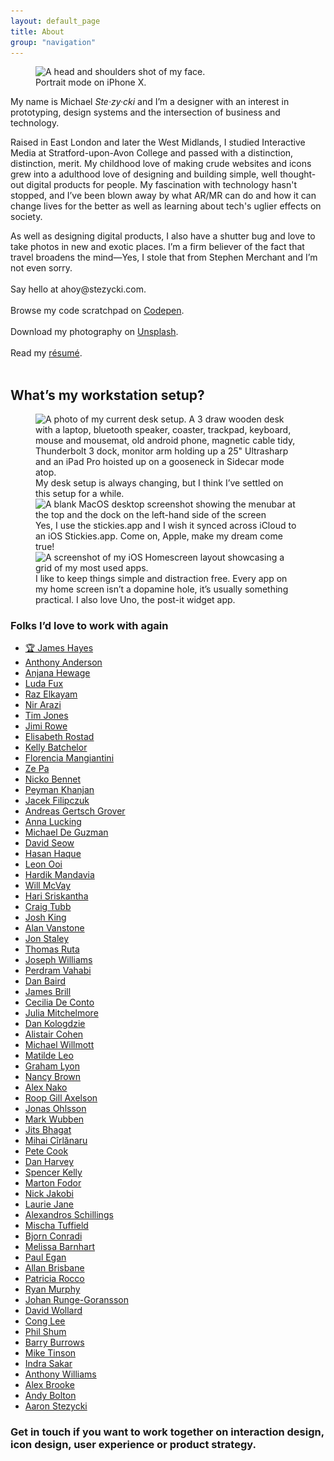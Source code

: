 ```yaml
---
layout: default_page
title: About
group: "navigation"
---
```

<div class="text-col">
  <figure>
    <img src="/assets/img/content/mugshot.jpg" srcset="/assets/img/content/mugshot.jpg 1x, /assets/img/content/mugshot@2x.jpg 2x" alt="A head and shoulders shot of my face." loading="auto">
    <figcaption>Portrait mode on iPhone X.</figcaption>
  </figure>
  <p>My name is Michael <dfn title="[Ste-zee-kee]" data-pronunciation>Ste&middot;zy&middot;cki</dfn> and I’m a designer with an interest in prototyping, design systems and the intersection of business and technology.</p>
  <p>Raised in East London and later the West Midlands, I studied Interactive Media at Stratford-upon-Avon College and passed with a distinction, distinction, merit. My childhood love of making crude websites and icons grew into a adulthood love of designing and building simple, well thought-out digital products for people. My fascination with technology hasn't stopped, and I’ve been blown away by what AR/MR can do and how it can change lives for the better as well as learning about tech's uglier effects on society.</p>
  <p>As well as designing digital products, I also have a shutter bug and love to take photos in new and exotic places. I’m a firm believer of the fact that travel broadens the mind&mdash;Yes, I stole that from Stephen Merchant and I’m not even sorry.<br><br>
  Say hello at <label for="toggle-checkbox" class="toggle-label visual-link" title="Drop me a line.">ahoy@stezycki.com</label>.<br><br>
  Browse my code scratchpad on <a href="https://codepen.io/mr-stezz/" title="Have a look at my code scrapbook on Codepen." rel="noreferrer" target="_blank">Codepen</a>.<br><br>
  Download my photography on <a href="https://unsplash.com/@stez" title="Download my photography for free on Unsplash." rel="noreferrer" target="_blank">Unsplash</a>.<br><br>
  Read my <a href="https://codepen.io/mr-stezz/full/PLKGEG" rel="noreferrer" target="_blank">r&eacute;sum&eacute;</a>.<br><br></p>
</div>
<section class="u--m-bottom--huge">
  <h2 class="heading page-title">What’s my workstation setup?</h2>
  <figure class="gallery">
    <img src='/assets/img/content/DeskSetup.jpg' srcset='/assets/img/content/DeskSetup.jpg 1x' alt='A photo of my current desk setup. A 3 draw wooden desk with a laptop, bluetooth speaker, coaster, trackpad, keyboard, mouse and mousemat, old android phone, magnetic cable tidy, Thunderbolt 3 dock, monitor arm holding up a 25" Ultrasharp and an iPad Pro hoisted up on a gooseneck in Sidecar mode atop.' loading='lazy' class='u--m-bottom'>
    <figcaption class="text-col u--m-bottom--huge">My desk setup is always changing, but I think I’ve settled on this setup for a while.</figcaption>
    <img src="/assets/img/content/MacOSDesktop.png" srcset="/assets/img/content/MacOSDesktop.png 1x" alt="A blank MacOS desktop screenshot showing the menubar at the top and the dock on the left-hand side of the screen" loading="lazy" class="u--m-bottom">
    <figcaption class="text-col u--m-bottom--huge">Yes, I use the stickies.app and I wish it synced across iCloud to an iOS Stickies.app. Come on, Apple, make my dream come true!</figcaption>
    <img src="/assets/img/content/iPhoneHomescreen.png" srcset="/assets/img/content/iPhoneHomescreen.png 1x, /assets/img/content/iPhoneHomescreen@2x.png 2x, /assets/img/content/iPhoneHomescreen@3x.png 3x" alt="A screenshot of my iOS Homescreen layout showcasing a grid of my most used apps." loading="lazy" class="u--m-bottom">
    <figcaption class="text-col u--m-bottom--huge">I like to keep things simple and distraction free. Every app on my home screen isn’t a dopamine hole, it’s usually something practical. I also love Uno, the post-it widget app.</figcaption>
  </figure>
</section>
<section class="u--m-bottom--huge">
  <div class="text-col">
    <h3 class="heading page-title">Folks I’d love to work with again</h3>
    <ul class="work-list">
      <li class="work-list-item"><a href="https://www.linkedin.com/in/james-hayes-01b37b86/" class="work-list-link"><span class="js-audio-link" title="I'mmm the best!">🏆</span>&nbsp;James Hayes</a></li>
      <li class="work-list-item"><a href="#" class="work-list-link">Anthony Anderson</a></li>
      <li class="work-list-item"><a href="https://github.com/AnjanaHewage" class="work-list-link">Anjana Hewage</a></li>
      <li class="work-list-item"><a href="https://github.com/fuxlud" class="work-list-link">Luda Fux</a></li>
      <li class="work-list-item"><a href="https://github.com/razelkayamdev" class="work-list-link">Raz Elkayam</a></li>
      <li class="work-list-item"><a href="https://github.com/nirarazi" class="work-list-link">Nir Arazi</a></li>
      <li class="work-list-item"><a href="#" class="work-list-link">Tim Jones</a></li>
      <li class="work-list-item"><a href="#" class="work-list-link">Jimi Rowe</a></li>
      <li class="work-list-item"><a href="#" class="work-list-link">Elisabeth Rostad</a></li>
      <li class="work-list-item"><a href="#" class="work-list-link">Kelly Batchelor</a></li>
      <li class="work-list-item"><a href="#" class="work-list-link">Florencia Mangiantini</a></li>
      <li class="work-list-item"><a href="https://zedapaz.com/" class="work-list-link">Ze Pa</a></li>
      <li class="work-list-item"><a href="#" class="work-list-link">Nicko Bennet</a></li>
      <li class="work-list-item"><a href="https://github.com/TheCoordinator" class="work-list-link">Peyman Khanjan</a></li>
      <li class="work-list-item"><a href="#" class="work-list-link">Jacek Filipczuk</a></li>
      <li class="work-list-item"><a href="#" class="work-list-link">Andreas Gertsch Grover</a></li>
      <li class="work-list-item"><a href="https://github.com/ALucking1" class="work-list-link">Anna Lucking</a></li>
      <li class="work-list-item"><a href="https://github.com/mcdeguzman99" class="work-list-link">Michael De Guzman</a></li>
      <li class="work-list-item"><a href="https://github.com/davidseow" class="work-list-link">David Seow</a></li>
      <li class="work-list-item"><a href="https://github.com/hasanavi" class="work-list-link">Hasan Haque</a></li>
      <li class="work-list-item"><a href="#" class="work-list-link">Leon Ooi</a></li>
      <li class="work-list-item"><a href="#" class="work-list-link">Hardik Mandavia</a></li>
      <li class="work-list-item"><a href="https://github.com/willmcvay" class="work-list-link">Will McVay</a></li>
      <li class="work-list-item"><a href="#" class="work-list-link">Hari Sriskantha</a></li>
      <li class="work-list-item"><a href="https://github.com/craigtubb57" class="work-list-link">Craig Tubb</a></li>
      <li class="work-list-item"><a href="https://github.com/KingJoshCT" class="work-list-link">Josh King</a></li>
      <li class="work-list-item"><a href="#" class="work-list-link">Alan Vanstone</a></li>
      <li class="work-list-item"><a href="#" class="work-list-link">Jon Staley</a></li>
      <li class="work-list-item"><a href="https://github.com/tomasruta" class="work-list-link">Thomas Ruta</a></li>
      <li class="work-list-item"><a href="https://github.com/faooful" class="work-list-link">Joseph Williams</a></li>
      <li class="work-list-item"><a href="https://github.com/pev89" class="work-list-link">Perdram Vahabi</a></li>
      <li class="work-list-item"><a href="#" class="work-list-link">Dan Baird</a></li>
      <li class="work-list-item"><a href="https://github.com/JamesBrill" class="work-list-link">James Brill</a></li>
      <li class="work-list-item"><a href="#" class="work-list-link">Cecilia De Conto</a></li>
      <li class="work-list-item"><a href="https://github.com/juliamitchelmore" class="work-list-link">Julia Mitchelmore</a></li>
      <li class="work-list-item"><a href="#" class="work-list-link">Dan Kologdzie</a></li>
      <li class="work-list-item"><a href="https://github.com/alistaircohendev" class="work-list-link">Alistair Cohen</a></li>
      <li class="work-list-item"><a href="https://github.com/mwillmott" class="work-list-link">Michael Willmott</a></li>
      <li class="work-list-item"><a href="#" class="work-list-link">Matilde Leo</a></li>
      <li class="work-list-item"><a href="#" class="work-list-link">Graham Lyon</a></li>
      <li class="work-list-item"><a href="#" class="work-list-link">Nancy Brown</a></li>
      <li class="work-list-item"><a href="#" class="work-list-link">Alex Nako</a></li>
      <li class="work-list-item"><a href="https://www.linkedin.com/in/roop-gill/" class="work-list-link">Roop Gill Axelson</a></li>
      <li class="work-list-item"><a href="https://github.com/pocketjoso" class="work-list-link">Jonas Ohlsson</a></li>
      <li class="work-list-item"><a href="https://github.com/novemberborn" class="work-list-link">Mark Wubben</a></li>
      <li class="work-list-item"><a href="https://github.com/jits" class="work-list-link">Jits Bhagat</a></li>
      <li class="work-list-item"><a href="https://github.com/mihai" class="work-list-link">Mihai Cîrlănaru</a></li>
      <li class="work-list-item"><a href="https://github.com/cookpete" class="work-list-link">Pete Cook</a></li>
      <li class="work-list-item"><a href="https://github.com/danharvey" class="work-list-link">Dan Harvey</a></li>
      <li class="work-list-item"><a href="https://github.com/spencermountain" class="work-list-link">Spencer Kelly</a></li>
      <li class="work-list-item"><a href="#" class="work-list-link">Marton Fodor</a></li>
      <li class="work-list-item"><a href="#" class="work-list-link">Nick Jakobi</a></li>
      <li class="work-list-item"><a href="#" class="work-list-link">Laurie Jane</a></li>
      <li class="work-list-item"><a href="#" class="work-list-link">Alexandros Schillings</a></li>
      <li class="work-list-item"><a href="#" class="work-list-link">Mischa Tuffield</a></li>
      <li class="work-list-item"><a href="#" class="work-list-link">Bjorn Conradi</a></li>
      <li class="work-list-item"><a href="#" class="work-list-link">Melissa Barnhart</a></li>
      <li class="work-list-item"><a href="https://github.com/paulegan" class="work-list-link">Paul Egan</a></li>
      <li class="work-list-item"><a href="https://github.com/neebone" class="work-list-link">Allan Brisbane</a></li>
      <li class="work-list-item"><a href="https://linkedin.com/in/patricia-rocco-a7699185" class="work-list-link">Patricia Rocco</a></li>
      <li class="work-list-item"><a href="https://github.com/ryan2611" class="work-list-link">Ryan Murphy</a></li>
      <li class="work-list-item"><a href="https://github.com/usercise" class="work-list-link">Johan Runge-Goransson</a></li>
      <li class="work-list-item"><a href="https://github.com/darve" class="work-list-link">David Wollard</a></li>
      <li class="work-list-item"><a href="https://github.com/CongL3" class="work-list-link">Cong Lee</a></li>
      <li class="work-list-item"><a href="https://github.com/philpill" class="work-list-link">Phil Shum</a></li>
      <li class="work-list-item"><a href="#" class="work-list-link">Barry Burrows</a></li>
      <li class="work-list-item"><a href="https://github.com/MikeTinson" class="work-list-link">Mike Tinson</a></li>
      <li class="work-list-item"><a href="https://github.com/5arx" class="work-list-link">Indra Sakar</a></li>
      <li class="work-list-item"><a href="https://github.com/abitgone" class="work-list-link">Anthony Williams</a></li>
      <li class="work-list-item"><a href="https://dribbble.com/alexbrooke" class="work-list-link">Alex Brooke</a></li>
      <li class="work-list-item"><a href="https://andybolton.dev/" class="work-list-link">Andy Bolton</a></li>
      <li class="work-list-item"><a href="https://github.com/aaronstezycki" class="work-list-link">Aaron Stezycki</a></li>
    </ul>
  </div>
</section>
<section class="u--m-bottom--huge">
  <h3 class="heading gamma w--300 no-spacing"><label for="toggle-checkbox" class="toggle-label visual-link" title="Send me an email." role="button" tabindex="0" aria-hidden="true">Get in touch</label> if you want to work together on interaction design, icon design, user experience or product strategy.</h3>
</section>
